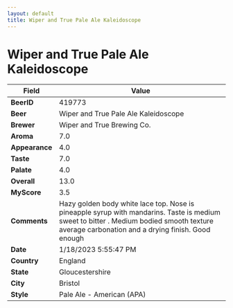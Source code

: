 ```yaml
---
layout: default
title: Wiper and True Pale Ale Kaleidoscope
---
```


# Wiper and True Pale Ale Kaleidoscope

| Field         | Value     |
|---------------|-----------|
| **BeerID** | 419773 |
| **Beer** | Wiper and True Pale Ale Kaleidoscope |
| **Brewer** | Wiper and True Brewing Co. |
| **Aroma** | 7.0 |
| **Appearance** | 4.0 |
| **Taste** | 7.0 |
| **Palate** | 4.0 |
| **Overall** | 13.0 |
| **MyScore** | 3.5 |
| **Comments** | Hazy golden body white lace top. Nose is pineapple syrup with mandarins. Taste is medium sweet to bitter . Medium bodied smooth texture average carbonation and a drying finish. Good enough  |
| **Date** | 1/18/2023 5:55:47 PM |
| **Country** | England |
| **State** | Gloucestershire |
| **City** | Bristol |
| **Style** | Pale Ale - American (APA) |
